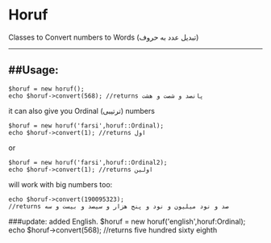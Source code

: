 Horuf
=====

Classes to Convert numbers to Words (تبدیل عدد به حروف)

---

##Usage:
---
    $horuf = new horuf();
    echo $horuf->convert(568); //returns پانصد و شصت و هشت

it can also give you Ordinal (ترتیبی) numbers

    $horuf = new horuf('farsi',horuf::Ordinal);
    echo $horuf->convert(1); //returns اول
or

    $horuf = new horuf('farsi',horuf::Ordinal2);
    echo $horuf->convert(1); //returns اولین
will work with big numbers too:

    echo $horuf->convert(190095323);
    //returns صد و نود میلیون و نود و پنج هزار و سیصد و بیست و سه
    
###update:
added English.
    $horuf = new horuf('english',horuf:Ordinal);
    echo $horuf->convert(568); //returns five hundred sixty eighth